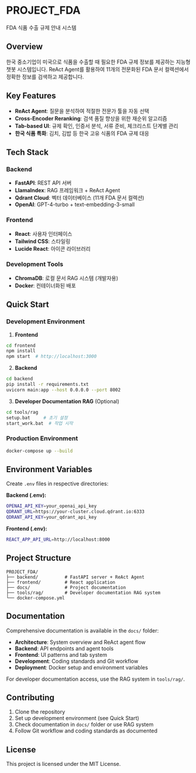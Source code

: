 # PROJECT_FDA

FDA 식품 수출 규제 안내 시스템

## Overview

한국 중소기업이 미국으로 식품을 수출할 때 필요한 FDA 규제 정보를 제공하는 지능형 챗봇 시스템입니다. ReAct Agent를 활용하여 11개의 전문화된 FDA 문서 컬렉션에서 정확한 정보를 검색하고 제공합니다.

## Key Features

- **ReAct Agent**: 질문을 분석하여 적절한 전문가 툴을 자동 선택
- **Cross-Encoder Reranking**: 검색 품질 향상을 위한 재순위 알고리즘  
- **Tab-based UI**: 규제 확인, 인증서 분석, 서류 준비, 체크리스트 단계별 관리
- **한국 식품 특화**: 김치, 김밥 등 한국 고유 식품의 FDA 규제 대응

## Tech Stack

### Backend
- **FastAPI**: REST API 서버
- **LlamaIndex**: RAG 프레임워크 + ReAct Agent
- **Qdrant Cloud**: 벡터 데이터베이스 (11개 FDA 문서 컬렉션)
- **OpenAI**: GPT-4-turbo + text-embedding-3-small

### Frontend  
- **React**: 사용자 인터페이스
- **Tailwind CSS**: 스타일링
- **Lucide React**: 아이콘 라이브러리

### Development Tools
- **ChromaDB**: 로컬 문서 RAG 시스템 (개발자용)
- **Docker**: 컨테이너화된 배포

## Quick Start

### Development Environment

1. **Frontend**
```bash
cd frontend
npm install
npm start  # http://localhost:3000
```

2. **Backend**
```bash
cd backend  
pip install -r requirements.txt
uvicorn main:app --host 0.0.0.0 --port 8002 
```

3. **Developer Documentation RAG** (Optional)
```bash
cd tools/rag
setup.bat     # 초기 설정
start_work.bat  # 작업 시작
```

### Production Environment

```bash
docker-compose up --build
```

## Environment Variables

Create `.env` files in respective directories:

**Backend (.env):**
```bash
OPENAI_API_KEY=your_openai_api_key
QDRANT_URL=https://your-cluster.cloud.qdrant.io:6333  
QDRANT_API_KEY=your_qdrant_api_key
```

**Frontend (.env):**
```bash
REACT_APP_API_URL=http://localhost:8000
```

## Project Structure

```
PROJECT_FDA/
├── backend/          # FastAPI server + ReAct Agent
├── frontend/         # React application  
├── docs/             # Project documentation
├── tools/rag/        # Developer documentation RAG system
└── docker-compose.yml
```

## Documentation

Comprehensive documentation is available in the `docs/` folder:

- **Architecture**: System overview and ReAct agent flow
- **Backend**: API endpoints and agent tools  
- **Frontend**: UI patterns and tab system
- **Development**: Coding standards and Git workflow
- **Deployment**: Docker setup and environment variables

For developer documentation access, use the RAG system in `tools/rag/`.

## Contributing

1. Clone the repository
2. Set up development environment (see Quick Start)
3. Check documentation in `docs/` folder or use RAG system
4. Follow Git workflow and coding standards as documented

## License

This project is licensed under the MIT License.
